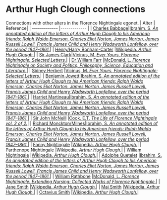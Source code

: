 # Arthur Hugh Clough connections
Connections with other alters in the Florence Nightingale egonet.
| Alter  | Reference|
| ------------- |------------- |
| [Charles Babbage](https://github.com/altealo/FNTest/blob/master/AltersReferences/CharlesBabbage.md)|[Ibrahim, S. *An annotated edition of the letters of Arthur Hugh Clough to his American friends: Ralph Waldo Emerson, Charles Eliot Norton, James Norton, James Russell Lowell, Francis James Child and Henry Wadsworth Lonfellow, over the period 1847–1861.*](https://www.dora.dmu.ac.uk/xmlui/bitstream/handle/2086/11468/Susan%20Ibrahim%20e-thesis%20submission.pdf;sequence=1)|
| [Henry/Harry Bonham-Carter](https://github.com/altealo/FNTest/blob/master/AltersReferences/HenryBonhamCarter.md)  |[Wikipedia. *Arthur Hugh Clough.*](https://en.wikipedia.org/wiki/Arthur_Hugh_Clough)|
| [Sir James Clark](https://github.com/altealo/FNTest/blob/master/AltersReferences/JamesClark.md)|[Vicinus, M. *Ever Yours, Florence Nightingale: Selected Letters.*](https://books.google.co.uk/books?id=jaK2lF6mfE8C&pg=PA197&lpg=PA197&dq=arthur+clough+and+william+bowman&source=bl&ots=cRWWptu_S0&sig=ACfU3U2e0kPV6O05d3i6j_Ncq1psWbjzxQ&hl=en&sa=X&ved=2ahUKEwjGiNvo7NjkAhVYi1wKHS8PBLgQ6AEwDHoECAkQAQ#v=onepage&q=arthur%20clough%20and%20william%20bowman&f=false)|
| [Dr William Farr](https://github.com/altealo/FNTest/blob/master/AltersReferences/WilliamFarr.md)  |[McDonald, L. *Florence Nightingale on Society and Politics, Philosophy, Science, Education and Literature.*](https://books.google.co.uk/books?id=2Lvo9XhNIGMC&pg=PA832&lpg=PA832&dq=arthur+hugh+clough+and+william+farr&source=bl&ots=k6QqDy21_e&sig=ACfU3U252ydLeCeNKt8DE372QVvILsOFyw&hl=en&sa=X&ved=2ahUKEwiRp8nz3s3lAhXKTMAKHT33D_sQ6AEwA3oECAkQAg#v=onepage&q=arthur%20hugh%20clough%20and%20william%20farr&f=false)|
| [Sidney Herbert](https://github.com/altealo/FNTest/blob/master/AltersReferences/SidneyHerbert.md)  |[Vicinus, M. *Ever Yours, Florence Nightingale: Selected Letters.*](https://books.google.co.uk/books?id=jaK2lF6mfE8C&pg=PA197&lpg=PA197&dq=arthur+clough+and+william+bowman&source=bl&ots=cRWWptu_S0&sig=ACfU3U2e0kPV6O05d3i6j_Ncq1psWbjzxQ&hl=en&sa=X&ved=2ahUKEwjGiNvo7NjkAhVYi1wKHS8PBLgQ6AEwDHoECAkQAQ#v=onepage&q=arthur%20clough%20and%20sidney%20herbert&f=false)|
| [Benjamin Jowett](https://github.com/altealo/FNTest/blob/master/AltersReferences/BenjaminJowett.md)|[Ibrahim, S. *An annotated edition of the letters of Arthur Hugh Clough to his American friends: Ralph Waldo Emerson, Charles Eliot Norton, James Norton, James Russell Lowell, Francis James Child and Henry Wadsworth Lonfellow, over the period 1847–1861.*](https://www.dora.dmu.ac.uk/xmlui/bitstream/handle/2086/11468/Susan%20Ibrahim%20e-thesis%20submission.pdf;sequence=1)|
| [Harriet Martineau](https://github.com/altealo/FNTest/blob/master/AltersReferences/HarrietMartineau.md)|[Ibrahim, S. *An annotated edition of the letters of Arthur Hugh Clough to his American friends: Ralph Waldo Emerson, Charles Eliot Norton, James Norton, James Russell Lowell, Francis James Child and Henry Wadsworth Lonfellow, over the period 1847–1861.*](https://www.dora.dmu.ac.uk/xmlui/bitstream/handle/2086/11468/Susan%20Ibrahim%20e-thesis%20submission.pdf;sequence=1)|
| [Sir John McNeill](https://github.com/altealo/FNTest/blob/master/AltersReferences/SirJohnMcNeill.md) |[Cook, E.T. *The Life of Florence Nightingale vol. 2 of 2.*](http://www.gutenberg.org/files/40058/40058-h/40058-h.htm)|
| [Richard Monckton/Milnes](https://github.com/altealo/FNTest/blob/master/AltersReferences/RichardMilnes.md)|[Ibrahim, S. *An annotated edition of the letters of Arthur Hugh Clough to his American friends: Ralph Waldo Emerson, Charles Eliot Norton, James Norton, James Russell Lowell, Francis James Child and Henry Wadsworth Lonfellow, over the period 1847–1861.*](https://www.dora.dmu.ac.uk/xmlui/bitstream/handle/2086/11468/Susan%20Ibrahim%20e-thesis%20submission.pdf;sequence=1)|
| [Fanny Nightingale](https://github.com/altealo/FNTest/blob/master/AltersReferences/FannyNightingale.md) |[Wikipedia. *Arthur Hugh Clough.*](https://en.wikipedia.org/wiki/Arthur_Hugh_Clough)|
| [Parthenope Nightingale](https://github.com/altealo/FNTest/blob/master/AltersReferences/ParthenopeNightingale.md)  |[Wikipedia. *Arthur Hugh Clough.*](https://en.wikipedia.org/wiki/Arthur_Hugh_Clough)|
| [William Nightingale](https://github.com/altealo/FNTest/blob/master/AltersReferences/WilliamNightingale.md) |[Wikipedia. *Arthur Hugh Clough.*](https://en.wikipedia.org/wiki/Arthur_Hugh_Clough)|
| [Adolphe Quetelet](https://github.com/altealo/FNTest/blob/master/AltersReferences/AdolpheQuetelet.md)  |[Ibrahim, S. *An annotated edition of the letters of Arthur Hugh Clough to his American friends: Ralph Waldo Emerson, Charles Eliot Norton, James Norton, James Russell Lowell, Francis James Child and Henry Wadsworth Lonfellow, over the period 1847–1861.*](https://www.dora.dmu.ac.uk/xmlui/bitstream/handle/2086/11468/Susan%20Ibrahim%20e-thesis%20submission.pdf;sequence=1)|
| [William Rathbone](https://github.com/altealo/FNTest/blob/master/AltersReferences/WilliamRathbone.md)  |[McDonald, L. *Florence Nightingale: Extending Nursing: Collected Works of Florence Nightingale.*](https://books.google.co.uk/books?id=tYrZAgAAQBAJ&pg=PA258&lpg=PA258&dq=hilary+bonham+carter+william+rathbone&source=bl&ots=WDQ9fa-vkR&sig=ACfU3U0tZQZOgxFdOLaPlOeh211uG1jCBQ&hl=en&sa=X&ved=2ahUKEwiy2tzTzojmAhXSOcAKHXD9A9EQ6AEwAHoECAkQAQ#v=onepage&q=hilary%20bonham%20carter%20william%20rathbone%20clough&f=false)|
| [Jane Smith](https://github.com/altealo/FNTest/blob/master/AltersReferences/JaneSmith.md)  |[Wikipedia. *Arthur Hugh Clough.*](https://en.wikipedia.org/wiki/Arthur_Hugh_Clough)|
| [Mai Smith](https://github.com/altealo/FNTest/blob/master/AltersReferences/MaiSmith.md)  |[Wikipedia. *Arthur Hugh Clough.*](https://en.wikipedia.org/wiki/Arthur_Hugh_Clough)|
| [Octavius Smith](https://github.com/altealo/FNTest/blob/master/AltersReferences/OctaviusSmith.md) |[Wikipedia. *Arthur Hugh Clough.*](https://en.wikipedia.org/wiki/Arthur_Hugh_Clough)|
